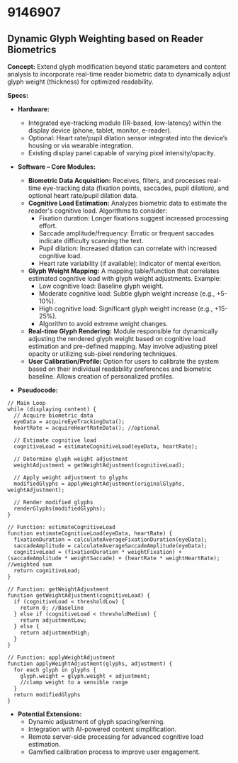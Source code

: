 # 9146907

## Dynamic Glyph Weighting based on Reader Biometrics

**Concept:** Extend glyph modification beyond static parameters and content analysis to incorporate real-time reader biometric data to dynamically adjust glyph weight (thickness) for optimized readability.

**Specs:**

*   **Hardware:**
    *   Integrated eye-tracking module (IR-based, low-latency) within the display device (phone, tablet, monitor, e-reader).
    *   Optional: Heart rate/pupil dilation sensor integrated into the device’s housing or via wearable integration.
    *   Existing display panel capable of varying pixel intensity/opacity.
*   **Software – Core Modules:**
    *   **Biometric Data Acquisition:** Receives, filters, and processes real-time eye-tracking data (fixation points, saccades, pupil dilation), and optional heart rate/pupil dilation data.
    *   **Cognitive Load Estimation:**  Analyzes biometric data to estimate the reader's cognitive load.  Algorithms to consider:
        *   Fixation duration: Longer fixations suggest increased processing effort.
        *   Saccade amplitude/frequency:  Erratic or frequent saccades indicate difficulty scanning the text.
        *   Pupil dilation: Increased dilation can correlate with increased cognitive load.
        *   Heart rate variability (if available): Indicator of mental exertion.
    *   **Glyph Weight Mapping:** A mapping table/function that correlates estimated cognitive load with glyph weight adjustments.  Example:
        *   Low cognitive load: Baseline glyph weight.
        *   Moderate cognitive load: Subtle glyph weight increase (e.g., +5-10%).
        *   High cognitive load: Significant glyph weight increase (e.g., +15-25%).
        *   Algorithm to avoid extreme weight changes.
    *   **Real-time Glyph Rendering:** Module responsible for dynamically adjusting the rendered glyph weight based on cognitive load estimation and pre-defined mapping.  May involve adjusting pixel opacity or utilizing sub-pixel rendering techniques.
    *   **User Calibration/Profile:** Option for users to calibrate the system based on their individual readability preferences and biometric baseline.  Allows creation of personalized profiles.

*   **Pseudocode:**

```
// Main Loop
while (displaying content) {
  // Acquire biometric data
  eyeData = acquireEyeTrackingData();
  heartRate = acquireHeartRateData(); //optional

  // Estimate cognitive load
  cognitiveLoad = estimateCognitiveLoad(eyeData, heartRate);

  // Determine glyph weight adjustment
  weightAdjustment = getWeightAdjustment(cognitiveLoad);

  // Apply weight adjustment to glyphs
  modifiedGlyphs = applyWeightAdjustment(originalGlyphs, weightAdjustment);

  // Render modified glyphs
  renderGlyphs(modifiedGlyphs);
}

// Function: estimateCognitiveLoad
function estimateCognitiveLoad(eyeData, heartRate) {
  fixationDuration = calculateAverageFixationDuration(eyeData);
  saccadeAmplitude = calculateAverageSaccadeAmplitude(eyeData);
  cognitiveLoad = (fixationDuration * weightFixation) + (saccadeAmplitude * weightSaccade) + (heartRate * weightHeartRate); //weighted sum
  return cognitiveLoad;
}

// Function: getWeightAdjustment
function getWeightAdjustment(cognitiveLoad) {
  if (cognitiveLoad < thresholdLow) {
    return 0; //Baseline
  } else if (cognitiveLoad < thresholdMedium) {
    return adjustmentLow;
  } else {
    return adjustmentHigh;
  }
}

// Function: applyWeightAdjustment
function applyWeightAdjustment(glyphs, adjustment) {
  for each glyph in glyphs {
    glyph.weight = glyph.weight + adjustment;
    //clamp weight to a sensible range
  }
  return modifiedGlyphs
}
```

*   **Potential Extensions:**
    *   Dynamic adjustment of glyph spacing/kerning.
    *   Integration with AI-powered content simplification.
    *   Remote server-side processing for advanced cognitive load estimation.
    *   Gamified calibration process to improve user engagement.